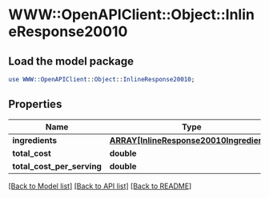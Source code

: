 # WWW::OpenAPIClient::Object::InlineResponse20010

## Load the model package
```perl
use WWW::OpenAPIClient::Object::InlineResponse20010;
```

## Properties
Name | Type | Description | Notes
------------ | ------------- | ------------- | -------------
**ingredients** | [**ARRAY[InlineResponse20010Ingredients]**](InlineResponse20010Ingredients.md) |  | 
**total_cost** | **double** |  | 
**total_cost_per_serving** | **double** |  | 

[[Back to Model list]](../README.md#documentation-for-models) [[Back to API list]](../README.md#documentation-for-api-endpoints) [[Back to README]](../README.md)


